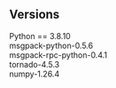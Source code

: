 Versions
------------
Python == 3.8.10  
msgpack-python-0.5.6  
msgpack-rpc-python-0.4.1  
tornado-4.5.3  
numpy-1.26.4
